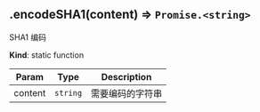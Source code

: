 <a name="module_miot/host/crypto.encodeSHA1"></a>

## .encodeSHA1(content) ⇒ <code>Promise.&lt;string&gt;</code>
SHA1 编码

**Kind**: static function  

| Param | Type | Description |
| --- | --- | --- |
| content | <code>string</code> | 需要编码的字符串 |

